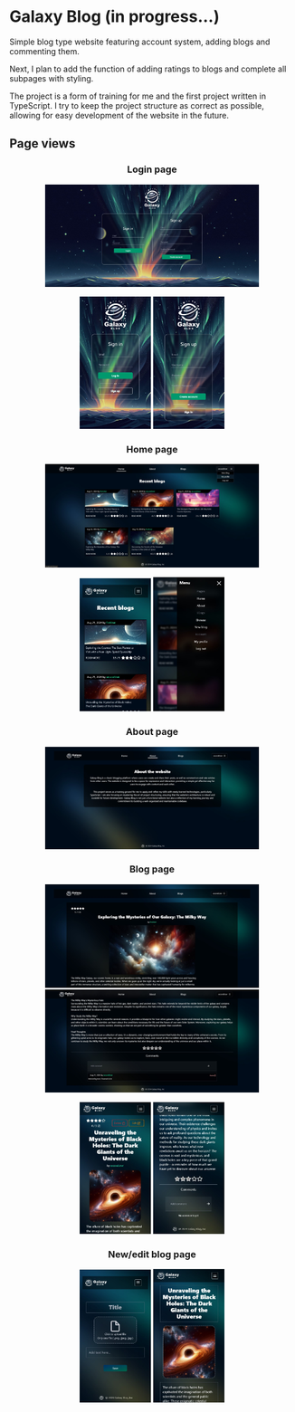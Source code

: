 # Galaxy Blog (in progress...)

Simple blog type website featuring account system, adding blogs and commenting them.

Next, I plan to add the function of adding ratings to blogs and complete all subpages with styling.

The project is a form of training for me and the first project written in TypeScript. I try to keep the project structure as correct as possible, allowing for easy development of the website in the future.

## Page views

<h3 align="center"> Login page </h3>

<p align="center">
    <img src="screenshots/login-page-desktop.jpg" width="75%" alt="Login page (desktop view)">
</p>

<p align="center">
    <img src="screenshots/login-page-mobile.jpg" width="25%" alt="Login page (desktop view)">
    <img src="screenshots/login-page-mobile2.jpg" width="25%" alt="Login page (desktop view)">
</p>

<h3 align="center"> Home page </h3>

<p align="center">
    <img src="screenshots/home-page-desktop.jpg" width="75%" alt="Login page (desktop view)">
</p>

<p align="center">
    <img src="screenshots/home-page-mobile.jpg" width="25%" alt="Login page (desktop view)">
    <img src="screenshots/home-page-mobile-menu.jpg" width="25%" alt="Login page (desktop view)">
</p>

<h3 align="center"> About page </h3>

<p align="center">
    <img src="screenshots/about-website-desktop.jpg" width="75%" alt="Login page (desktop view)">
</p>

<h3 align="center"> Blog page </h3>

<p align="center">
    <img src="screenshots/blog-page-desktop.jpg" width="75%" alt="Login page (desktop view)">
    <img src="screenshots/blog-page-desktop2.jpg" width="75%" alt="Login page (desktop view)">
</p>

<p align="center">
    <img src="screenshots/blog-page-mobile.jpg" width="25%" alt="Login page (desktop view)">
    <img src="screenshots/blog-page-mobile2.jpg" width="25%" alt="Login page (desktop view)">
</p>

<h3 align="center"> New/edit blog page </h3>

<p align="center">
    <img src="screenshots/new-blog-mobile.jpg" width="25%" alt="Login page (desktop view)">
    <img src="screenshots/new-blog-mobile2.jpg" width="25%" alt="Login page (desktop view)">
</p>
